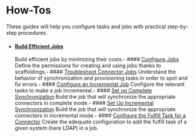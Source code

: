 # How-Tos

These guides will help you configure tasks and jobs with practical step-by-step procedures.

- #### [Build Efficient Jobs](/docs/identitymanager/6.1/identitymanager/integration-guide/tasks-jobs/how-tos/build-efficient-jobs/index.md)
  Build efficient jobs by minimizing their costs.- ####
  [Configure Jobs](/docs/identitymanager/6.1/identitymanager/integration-guide/tasks-jobs/how-tos/configure-jobs/index.md)
  Define the permissions for creating and using jobs thanks to scaffoldings.- ####
  [Troubleshoot Connector Jobs](/docs/identitymanager/6.1/identitymanager/integration-guide/tasks-jobs/how-tos/troubleshoot-connector-jobs/index.md)
  Understand the behavior of synchronization and provisioning tasks in order to spot and fix
  errors.- ####
  [Configure an Incremental Job](/docs/identitymanager/6.1/identitymanager/integration-guide/tasks-jobs/how-tos/configure-incremental-job/index.md)
  Configure the relevant tasks to make a job incremental.- ####
  [Set up Complete Synchronization](/docs/identitymanager/6.1/identitymanager/integration-guide/tasks-jobs/how-tos/jobdaily/index.md)
  Build the job that will synchronize the appropriate connectors in complete mode.- ####
  [Set Up Incremental Synchronization](/docs/identitymanager/6.1/identitymanager/integration-guide/tasks-jobs/how-tos/jobfast/index.md)
  Build the job that will synchronize the appropriate connectors in incremental mode.- ####
  [Configure the Fulfill Task for a Connector](/docs/identitymanager/6.1/identitymanager/integration-guide/tasks-jobs/how-tos/fulfillldap/index.md)
  Create the adequate configuration to add the fulfill task of a given system (here LDAP) in a
  job.
